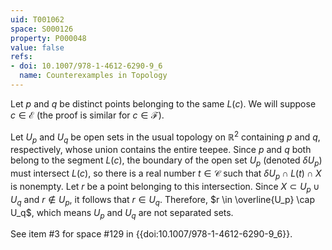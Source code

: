 ```yaml
---
uid: T001062
space: S000126
property: P000048
value: false
refs:
- doi: 10.1007/978-1-4612-6290-9_6
  name: Counterexamples in Topology
---
```


Let $p$ and $q$ be distinct points belonging to the same $L(c)$. We will suppose $c \in \mathcal{E}$ (the proof is similar for $c \in \mathcal{F}$).

Let $U_p$ and $U_q$ be open sets in the usual topology on $\mathbb{R}^2$ containing $p$ and $q$, respectively, whose union contains the entire teepee. Since $p$ and $q$ both belong to the segment $L(c)$, the boundary of the open set $U_p$ (denoted $\delta U_p$) must intersect $L(c)$, so there is a real number $t \in \mathcal{C}$ such that $\delta U_p \cap L(t) \cap X$ is nonempty. Let $r$ be a point belonging to this intersection. Since $X \subset U_p \cup U_q$ and $r \notin U_p$, it follows that $r \in U_q$. Therefore, $r \in \overline{U_p} \cap U_q$, which means $U_p$ and $U_q$ are not separated sets.

See item #3 for space #129 in {{doi:10.1007/978-1-4612-6290-9_6}}.

